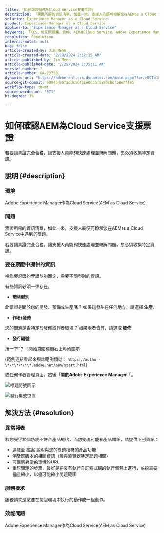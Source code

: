 ```yaml
---
title: 「如何認證AEM為Cloud Service支援票證」
description: 「票證所需的資訊清單，如此一來，支援人員便可瞭解您在AEMas a Cloud Service中遇到的問題。」
solution: Experience Manager as a Cloud Service
product: Experience Manager as a Cloud Service
applies-to: "Experience Manager as a Cloud Service"
keywords: 「KCS、常見問題集、資格、AEM為Cloud Service、Adobe Experience Manager為Cloud Service、支援票證」
resolution: Resolution
internal-notes: null
bug: false
article-created-by: Jim Menn
article-created-date: "2/29/2024 2:32:15 AM"
article-published-by: Jim Menn
article-published-date: "2/29/2024 2:35:11 AM"
version-number: 2
article-number: KA-23750
dynamics-url: "https://adobe-ent.crm.dynamics.com/main.aspx?forceUCI=1&pagetype=entityrecord&etn=knowledgearticle&id=38c40abe-aad6-ee11-9079-6045bd006268"
source-git-commit: e09454a675ddc56f02e0655f5590cbd4b8e7ff95
workflow-type: tm+mt
source-wordcount: '371'
ht-degree: 1%

---
```


# 如何確認AEM為Cloud Service支援票證


若要讓票證完全合格，讓支援人員能夠快速處理並瞭解問題，您必須收集特定資訊。

## 說明 {#description}


### 環境

Adobe Experience Manager作為Cloud Service(AEM as Cloud Service)

### 問題

票證所需的資訊清單，如此一來，支援人員便可瞭解您在AEMas a Cloud Service中遇到的問題。

若要讓票證完全合格，讓支援人員能夠快速處理並瞭解問題，您必須收集特定資訊。

### 要在票證中提供的資訊

視您要記錄的票證型別而定，需要不同型別的資訊。

有些資訊必須一律存在。

- <b>環境型別</b>


此票證是關於您的開發、預備或生產嗎？ 如果這發生在任何地方，請選擇 <b>生產</b>.

- <b>作者/發佈</b>


您的問題是否特定於發佈或作者環境？ 如果兩者皆有，請選取 <b>發佈</b>.

- <b>發行編號</b>


按一下&quot;<b>？</b>「開始頁面標題右上角的圖示

(範例連結看起來與此範例類似： `https://author-\*\*\*\*\*\*.adobe.net/aem/start.html`)

或任何作者管理頁面，然後「<b>關於Adobe Experience Manager</b>「。

![標題問號圖示](https://helpx.adobe.com/content/dam/help/en/experience-manager/kb/how-to-fully-qualify-an-AEM-as-a-cloud-service-ticket/jcr_content/main-pars/image/question_mark_topheader.jpg.img.jpg)

![發行編號位置](https://helpx.adobe.com/content/dam/help/en/experience-manager/kb/how-to-fully-qualify-an-AEM-as-a-cloud-service-ticket/jcr_content/main-pars/image_23429537/release_number.jpg.img.jpg)

## 解決方法 {#resolution}


### 異常報表

若您覺得某個功能不符合產品規格，而您發現可能有產品錯誤，請提供下列資訊：

- 連結至 [檔案](https://experienceleague.adobe.com/docs/) 說明與您的問題相符的產品功能
- 瀏覽器版本的相關資訊（若與瀏覽器特定問題相關）
- 可觀察異常的環境的URL
- 重現問題的步驟，最好是在沒有執行自訂程式碼的執行個體上進行，或視需要儘量縮小，以儘可能縮小問題範圍

### 服務要求

服務請求是您要在某個環境中執行的動作或一組動作。

### 效能問題

Adobe Experience Manager作為Cloud Service(AEM as Cloud Service)
